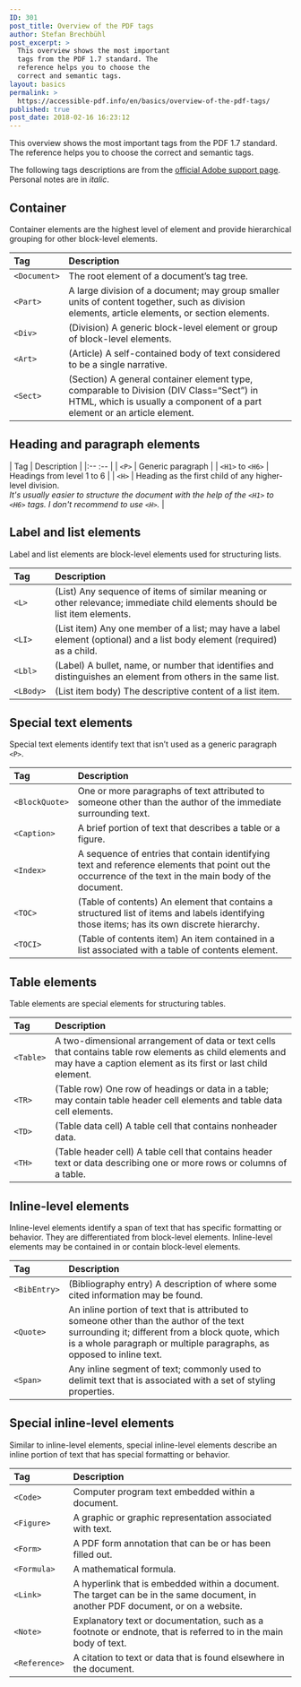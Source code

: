 ```yaml
---
ID: 301
post_title: Overview of the PDF tags
author: Stefan Brechbühl
post_excerpt: >
  This overview shows the most important
  tags from the PDF 1.7 standard. The
  reference helps you to choose the
  correct and semantic tags.
layout: basics
permalink: >
  https://accessible-pdf.info/en/basics/overview-of-the-pdf-tags/
published: true
post_date: 2018-02-16 16:23:12
---
```

This overview shows the most important tags from the PDF 1.7 standard. The reference helps you to choose the correct and semantic tags.

The following tags descriptions are from the [official Adobe support page](https://helpx.adobe.com/acrobat/using/editing-document-structure-content-tags.html). Personal notes are in *italic*.

## Container

Container elements are the highest level of element and provide hierarchical grouping for other block-level elements.

| Tag | Description | 
|:-- |:-- |
| `<Document>` | The root element of a document’s tag tree. |
| `<Part>` | A large division of a document; may group smaller units of content together, such as division elements, article elements, or section elements. |
| `<Div>` | (Division) A generic block-level element or group of block-level elements. |
| `<Art>` | (Article) A self-contained body of text considered to be a single narrative. |
| `<Sect>` | (Section) A general container element type, comparable to Division (DIV Class=“Sect”) in HTML, which is usually a component of a part element or an article element. |

## Heading and paragraph elements

| Tag | Description |
|:-- :-- |
| `<P>` | Generic paragraph |
| `<H1>` to `<H6>` | Headings from level 1 to 6 |
| `<H>` | Heading as the first child of any higher-level division. <br>*It's usually easier to structure the document with the help of the `<H1>` to `<H6>` tags. I don't recommend to use `<H>`.* |

## Label and list elements

Label and list elements are block-level elements used for structuring lists.

| Tag | Description |
|:--|:-- |
| `<L>` | (List) Any sequence of items of similar meaning or other relevance; immediate child elements should be list item elements. |
| `<LI>` | (List item) Any one member of a list; may have a label element (optional) and a list body element (required) as a child. |
| `<Lbl>` | (Label) A bullet, name, or number that identifies and distinguishes an element from others in the same list. |
| `<LBody>` | (List item body) The descriptive content of a list item. |

## Special text elements

Special text elements identify text that isn’t used as a generic paragraph `<P>`.

| Tag | Description |
|:-- |:-- |
| `<BlockQuote>` | One or more paragraphs of text attributed to someone other than the author of the immediate surrounding text. |
| `<Caption>` | A brief portion of text that describes a table or a figure. |
| `<Index>` | A sequence of entries that contain identifying text and reference elements that point out the occurrence of the text in the main body of the document. |
| `<TOC>` | (Table of contents) An element that contains a structured list of items and labels identifying those items; has its own discrete hierarchy. |
| `<TOCI>` | (Table of contents item) An item contained in a list associated with a table of contents element. |

## Table elements

Table elements are special elements for structuring tables.

| Tag | Description |
|:-- | :-- |
| `<Table>` | A two-dimensional arrangement of data or text cells that contains table row elements as child elements and may have a caption element as its first or last child element. |
| `<TR>` | (Table row) One row of headings or data in a table; may contain table header cell elements and table data cell elements. |
| `<TD>` | (Table data cell) A table cell that contains nonheader data. |
| `<TH>` | (Table header cell) A table cell that contains header text or data describing one or more rows or columns of a table. |

## Inline-level elements

Inline-level elements identify a span of text that has specific formatting or behavior. They are differentiated from block-level elements. Inline-level elements may be contained in or contain block-level elements.

| Tag | Description |
|:-- |:-- |
| `<BibEntry>` | (Bibliography entry) A description of where some cited information may be found. |
| `<Quote>` | An inline portion of text that is attributed to someone other than the author of the text surrounding it; different from a block quote, which is a whole paragraph or multiple paragraphs, as opposed to inline text. |
| `<Span>` | Any inline segment of text; commonly used to delimit text that is associated with a set of styling properties. |

## Special inline-level elements

Similar to inline-level elements, special inline-level elements describe an inline portion of text that has special formatting or behavior.

| Tag | Description |
|:-- |:-- |
| `<Code>` | Computer program text embedded within a document. |
| `<Figure>` | A graphic or graphic representation associated with text. |
| `<Form>` | A PDF form annotation that can be or has been filled out. |
| `<Formula>` | A mathematical formula. |
| `<Link>` | A hyperlink that is embedded within a document. The target can be in the same document, in another PDF document, or on a website. |
| `<Note>` | Explanatory text or documentation, such as a footnote or endnote, that is referred to in the main body of text. |
| `<Reference>` | A citation to text or data that is found elsewhere in the document. |
